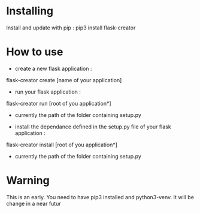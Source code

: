 # Installing

Install and update with pip :
pip3 install flask-creator

# How to use 

- create a new flask application :

flask-creator create [name of your application]  

- run your flask application :

flask-creator run [root of you application*]
* currently the path of the folder containing setup.py

- install the dependance defined in the setup.py file of your flask application :

flask-creator install [root of you application*]
* currently the path of the folder containing setup.py

# Warning 

This is an early. You need to have pip3 installed and python3-venv. It will be change in a near futur
